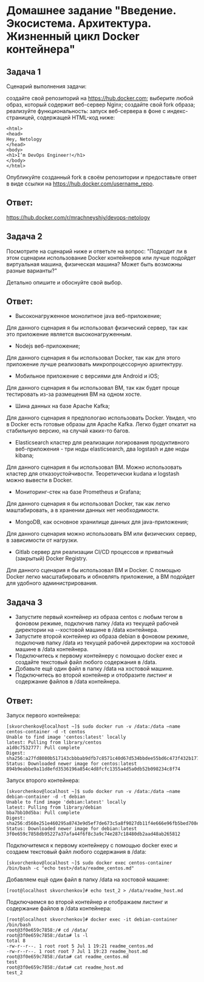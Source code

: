 # Домашнее задание "Введение. Экосистема. Архитектура. Жизненный цикл Docker контейнера"


## Задача 1

Сценарий выполнения задачи:

создайте свой репозиторий на https://hub.docker.com;
выберите любой образ, который содержит веб-сервер Nginx;
создайте свой fork образа;
реализуйте функциональность: запуск веб-сервера в фоне с индекс-страницей, содержащей HTML-код ниже:

```
<html>
<head>
Hey, Netology
</head>
<body>
<h1>I’m DevOps Engineer!</h1>
</body>
</html>

```
Опубликуйте созданный fork в своём репозитории и предоставьте ответ в виде ссылки на https://hub.docker.com/username_repo.

## Ответ:
 
https://hub.docker.com/r/mrachneyshiy/devops-netology

## Задача 2
Посмотрите на сценарий ниже и ответьте на вопрос: "Подходит ли в этом сценарии использование Docker контейнеров или лучше подойдет виртуальная машина, физическая машина? Может быть возможны разные варианты?"

Детально опишите и обоснуйте свой выбор.

## Ответ:

- Высоконагруженное монолитное java веб-приложение;

Для данного сценария я бы использовал физический сервер, так как это приложение является высоконагруженным.

- Nodejs веб-приложение;

Для данного сценария я бы использовал Docker, так как для этого приложение лучше реализовать микропроцессорную архитектуру.

- Мобильное приложение c версиями для Android и iOS;

Для данного сценария я бы использовал ВМ, так как будет проще тестировать из-за размещения ВМ на одном хосте.

- Шина данных на базе Apache Kafka;

Для данного сценария я предпологаю использовать Docker. Увидел, что в Docker есть готовые образы для Apache Kafka. Легко будет откатит на стабильную версию, на случай каких-то багов.

- Elasticsearch кластер для реализации логирования продуктивного веб-приложения - три ноды elasticsearch, два logstash и две ноды kibana;

Для данного сценария я бы использовал ВМ. Можно использовать кластер для отказоустойчивости. Теоретически kudana и logstash можно вывести в Docker.

- Мониторинг-стек на базе Prometheus и Grafana;

Для данного сценария я бы использовал Docker, так как легко маштабировать, а в хранении данных нет необходимости.

- MongoDB, как основное хранилище данных для java-приложения;

Для данного сценария можно использовать ВМ или физических сервер, в зависимости от нагрузки.

- Gitlab сервер для реализации CI/CD процессов и приватный (закрытый) Docker Registry.

Для данного сценария я бы использовал ВМ и Docker. С помощью Docker легко масштабировать и обновлять приложение, а ВМ подойдет для удобного администрирования.

## Задача 3

- Запустите первый контейнер из образа centos c любым тегом в фоновом режиме, подключив папку /data из текущей рабочей директории на --хостовой машине в /data контейнера.
- Запустите второй контейнер из образа debian в фоновом режиме, подключив папку /data из текущей рабочей директории на хостовой машине в /data контейнера.
- Подключитесь к первому контейнеру с помощью docker exec и создайте текстовый файл любого содержания в /data.
- Добавьте ещё один файл в папку /data на хостовой машине.
- Подключитесь во второй контейнер и отобразите листинг и содержание файлов в /data контейнера.

## Ответ:

Запуск первого контейнера:

```
[skvorchenkov@localhost ~]$ sudo docker run -v /data:/data —name centos-container -d -t centos
Unable to find image 'centos:latest' locally
latest: Pulling from library/centos
a1d0c7532777: Pull complete
Digest: sha256:a27fd8080b517143cbbbab9dfb7c8571c40d67d534bbdee55bd6c473f432b177
Status: Downloaded newer image for centos:latest
894b9eabbe9a11d8efd3536196a854c4d8fcfc1355a4d5a0db52b098234c8f74
```
Запуск второго контейнера:

```
[skvorchenkov@localhost ~]$ sudo docker run -v /data:/data —name debian-container -d -t debian
Unable to find image 'debian:latest' locally
latest: Pulling from library/debian
bba7bb10d5ba: Pull complete
Digest: sha256:d568e251e460295a8743e9d5ef7de673c5a8f9027db11f4e666e96fb5bed708e
Status: Downloaded newer image for debian:latest
3f0e659c7858db95227a37afa44f6f8c3a9c74e287c18480db2aad48ab265812
```
Подключитемся к первому контейнеру с помощью docker exec и создаем текстовый файл любого содержания в /data:

```
[skvorchenkov@localhost ~]$ sudo docker exec centos-container /bin/bash -c "echo test>/data/readme_centos.md"
```
Добавляем ещё один файл в папку /data на хостовой машине:

```
[root@localhost skvorchenkov]# echo test_2 > /data/readme_host.md
```
Подключаемся во второй контейнер и отображаем листинг и содержание файлов в /data контейнера:

```
[root@localhost skvorchenkov]# docker exec -it debian-container /bin/bash
root@3f0e659c7858:/# cd /data/
root@3f0e659c7858:/data# ls -l
total 8
-rw-r--r--. 1 root root 5 Jul 1 19:21 readme_centos.md
-rw-r--r--. 1 root root 7 Jul 1 19:23 readme_host.md
root@3f0e659c7858:/data# cat readme_centos.md
test
root@3f0e659c7858:/data# cat readme_host.md
test_2
```




